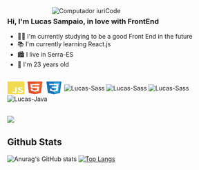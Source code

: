  <img src="https://raw.githubusercontent.com/MicaelliMedeiros/micaellimedeiros/master/image/computer-illustration.png" min-width="400px" max-width="400px" width="400px" align="right" alt="Computador iuriCode">

### Hi, I'm Lucas Sampaio, in love with FrontEnd
- :man_student: I'm currently studying to be a good Front End in the future
- :books: I'm currently learning React.js
- :cityscape: I live in Serra-ES
- :boy: I'm 23 years old


 
<div style="display: inline_block"><br>
  <img align="center" alt="Lucas-Js" height="30" width="40" src="https://raw.githubusercontent.com/devicons/devicon/master/icons/javascript/javascript-plain.svg">
  <img align="center" alt="Lucas-HTML" height="30" width="40" src="https://raw.githubusercontent.com/devicons/devicon/master/icons/html5/html5-original.svg">
  <img align="center" alt="Lucas-CSS" height="30" width="40" src="https://raw.githubusercontent.com/devicons/devicon/master/icons/css3/css3-original.svg">
  <img align="center" alt="Lucas-Sass" height="42" width="42" <img src="https://img.icons8.com/color/344/sass.png"/>
  <img align="center" alt="Lucas-Sass" height="42" width="42" <img src="https://img.icons8.com/color/344/bootstrap.png"/>
  <img align="center" alt="Lucas-Sass" height="42" width="42" <img src="https://img.icons8.com/color/344/figma--v1.png"/>
  <img align="center" alt="Lucas-Java" height="42" width="42" <img src="https://img.icons8.com/color/48/000000/java-coffee-cup-logo--v1.png"/>
</div>
 
 <br>

  <a href="https://www.linkedin.com/in/lucas-sampaio-0aa72320b/" target="_blank"><img src="https://img.shields.io/badge/-LinkedIn-%230077B5?style=for-the-badge&logo=linkedin&logoColor=white" target="_blank"></a>
 
 ## Github Stats
![Anurag's GitHub stats](https://github-readme-stats.vercel.app/api?username=LucasSampaioOliveira&show_icons=true&theme=dark&bg_color=0D1017&hide_border=true)
[![Top Langs](https://github-readme-stats.vercel.app/api/top-langs/?username=LucasSampaioOliveira&layout=compact&theme=dark&bg_color=0D1017&hide_border=true)](https://github.com/anuraghazra/github-readme-stats)
    
  

